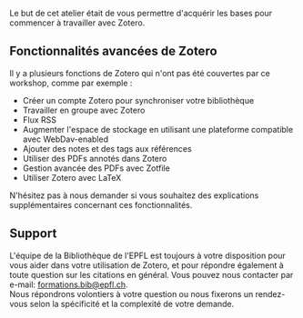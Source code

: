 Le but de cet atelier était de vous permettre d'acquérir les bases pour commencer à travailler avec Zotero.

## Fonctionnalités avancées de Zotero

Il y a plusieurs fonctions de Zotero qui n'ont pas été couvertes par ce workshop, comme par exemple : 

- Créer un compte Zotero pour synchroniser votre bibliothèque
- Travailler en groupe avec Zotero
- Flux RSS
- Augmenter l'espace de stockage en utilisant une plateforme compatible avec WebDav-enabled
- Ajouter des notes et des tags aux références
- Utiliser des PDFs annotés dans Zotero
- Gestion avancée des PDFs avec Zotfile
- Utiliser Zotero avec LaTeX

N'hésitez pas à nous demander si vous souhaitez des explications supplémentaires concernant ces fonctionnalités.

## Support
L'équipe de la Bibliothèque de l'EPFL est toujours à votre disposition pour vous aider dans votre utilisation de Zotero, et pour répondre également à toute question sur les citations en général.
Vous pouvez nous contacter par e-mail: [formations.bib@epfl.ch](mailto:formations.bib@epfl.ch).   
Nous répondrons volontiers à votre question ou nous fixerons un rendez-vous selon la spécificité et la complexité de votre demande.

